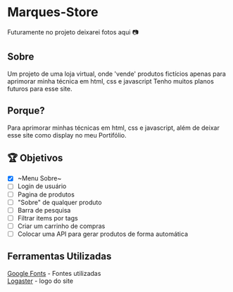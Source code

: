 # Marques-Store 
Futuramente no projeto deixarei fotos aqui 📷

## Sobre
Um projeto de uma loja virtual, onde 'vende' produtos fictícios apenas para aprimorar minha técnica em html, css e javascript
Tenho muitos planos futuros para esse site.

## Porque?
Para aprimorar minhas técnicas em html, css e javascript, além de deixar esse site como display no meu Portifólio.

## 🏆 Objetivos
- [x] ~Menu Sobre~
- [ ] Login de usuário
- [ ] Pagina de produtos
- [ ] "Sobre" de qualquer produto
- [ ] Barra de pesquisa
- [ ] Filtrar items por tags
- [ ] Criar um carrinho de compras
- [ ] Colocar uma API para gerar produtos de forma automática

## Ferramentas Utilizadas
[Google Fonts](https://fonts.google.com/) - Fontes utilizadas <br>
[Logaster](https://www.logaster.com.br/) - logo do site
